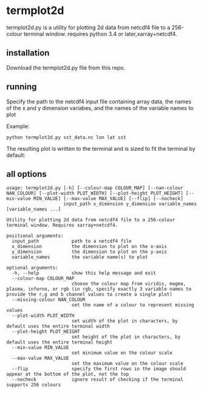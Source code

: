 # termplot2d

termplot2d.py is a utility for plotting 2d data from netcdf4 file to a 256-colour terminal window. requires python 3.4 or later,xarray+netcdf4.

## installation

Download the termplot2d.py file from this repo.

## running

Specify the path to the netcdf4 input file containing array data, the names of the x and y dimension variabes, and the names of the variable names to plot

Example:

```
python termplot2d.py sst_data.nc lon lat sst
```

The resulting plot is written to the terminal and is sized to fit the terminal by default:

## all options

```
usage: termplot2d.py [-h] [--colour-map COLOUR_MAP] [--nan-colour NAN_COLOUR] [--plot-width PLOT_WIDTH] [--plot-height PLOT_HEIGHT] [--min-value MIN_VALUE] [--max-value MAX_VALUE] [--flip] [--nocheck]
                     input_path x_dimension y_dimension variable_names [variable_names ...]

Utility for plotting 2d data from netcdf4 file to a 256-colour terminal window. Requires xarray+netcdf4.

positional arguments:
  input_path            path to a netcdf4 file
  x_dimension           the dimension to plot on the x-axis
  y_dimension           the dimension to plot on the y-axis
  variable_names        the variable name(s) to plot

optional arguments:
  -h, --help            show this help message and exit
  --colour-map COLOUR_MAP
                        choose the colour map from viridis, magma, plasma, inferno, or rgb (in rgb, specify exactly 3 variable names to provide the r,g and b channel values to create a single plot)
  --missing-colour NAN_COLOUR
                        set the name of a colour to represent missing values
  --plot-width PLOT_WIDTH
                        set width of the plot in characters, by default uses the entire terminal width
  --plot-height PLOT_HEIGHT
                        set height of the plot in characters, by default uses the entire terminal height
  --min-value MIN_VALUE
                        set minimum value on the colour scale
  --max-value MAX_VALUE
                        set the maximum value on the colour scale
  --flip                specify the first rows in the image should appear at the bottom of the plot, not the top
  --nocheck             ignore result of checking if the terminal supports 256 colours
```